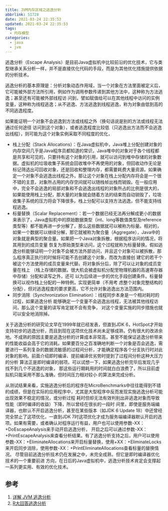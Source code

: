 ```yaml
---
title: JVM内存区域之逃逸分析
abbrlink: 51728
date: 2021-03-24 22:35:53
updated: 2021-03-24 22:35:53
tags:
  - 内存模型
categories:
  - java
  - jvm
---
```


逃逸分析（Escape Analysis）是目前Java虚拟机中比较前沿的优化技术，它与类型继承关系分析一样，并不是直接优化代码的手段，而是为其他优化措施提供依据的分析技术。

逃逸分析的基本原理是：分析对象动态作用域，当一个对象在方法里面被定义后，它可能被外部方法所引用，例如作为调用参数传递到其他方法中，这种称为方法逃逸；甚至还有可能被外部线程访 问到，譬如赋值给可以在其他线程中访问的实例变量，这种称为线程逃逸；从不逃逸、方法逃逸到线程逃逸，称为对象由低到高的不同逃逸程度。

如果能证明一个对象不会逃逸到方法或线程之外（换句话说是别的方法或线程无法通过任何途径 访问到这个对象），或者逃逸程度比较低（只逃逸出方法而不会逃逸出线程），则可能为这个对象实例采取不同程度的优化，

* 栈上分配（Stack Allocations）：在Java虚拟机中，Java堆上分配创建对象的内存空间几乎是Java程序员都知道的常识，Java堆中的对象对于各个线程都是共享和可见的，只要持有这个对象的引用，就可以访问到堆中存储的对象数据。虚拟机的垃圾收集子系统会回收堆中不再使用的对象，但回收动作无论是标记筛选出可回收对象，还是回收和整理内存，都需要耗费大量资源。如果确定一个对象不会逃逸出线程之外，那让这个对象在栈上分配内存将会是一个很不错的主意，对象所占用的内存空间就可以随栈帧出栈而销毁。在一般应用中，完全不会逃逸的局部对象和不会逃逸出线程的对象所占的比例是很大的，如果能使用栈上分配，那大量的对象就会随着方法的结束而自动销毁了，垃圾收集子系统的压力将会下降很多。栈上分配可以支持方法逃逸，但不能支持线程逃逸。 
* 标量替换（Scalar Replacement）：若一个数据已经无法再分解成更小的数据来表示了，Java虚拟机中的原始数据类型（int、long等数值类型及reference类型等）都不能再进一步分解了，那么这些数据就可以被称为标量。相对的，如果一个数据可以继续分解，那它就被称为聚合量（Aggregate），Java中的对象就是典型的聚合量。如果把一个Java对象拆散，根据程序访问的情况，将其用到的成员变量 恢复为原始类型来访问，这个过程就称为标量替换。假如逃逸分析能够证明一个对象不会被方法外部访问，并且这个对象可以被拆散，那么程序真正执行的时候将可能不去创建这个对象，而改为直接创 建它的若干个被这个方法使用的成员变量来代替。将对象拆分后，除了可以让对象的成员变量在栈上 （栈上存储的数据，很大机会被虚拟机分配至物理机器的高速寄存器中存储）分配和读写之外，还可 以为后续进一步的优化手段创建条件。标量替换可以视作栈上分配的一种特例，实现更简单（不用考 虑整个对象完整结构的分配），但对逃逸程度的要求更高，它不允许对象逃逸出方法范围内。
* 同步消除（Synchronization Elimination）：线程同步本身是一个相对耗时的过程，如果逃逸分析 能够确定一个变量不会逃逸出线程，无法被其他线程访问，那么这个变量的读写肯定就不会有竞争， 对这个变量实施的同步措施也就可以安全地消除掉。

关于逃逸分析的研究论文早在1999年就已经发表，但直到JDK 6，HotSpot才开始支持初步的逃逸分析，而且到现在这项优化技术尚未足够成熟，仍有很大的改进余地。不成熟的原因主要是逃逸分析的计算成本非常高，甚至不能保证逃逸分析带来的性能收益会高于它的消耗。如果要百分之百准确地判断一个对象是否会逃逸，需要进行一系列复杂的数据流敏感的过程间分析，才能确定程序各个分支执行时对此对象的影响。前面介绍即时编译、提前编译优劣势时提到了过程间分析这种大压力的分析 算法正是即时编译的弱项。可以试想一下，如果逃逸分析完毕后发现几乎找不到几个不逃逸的对象， 那这些运行期耗用的时间就白白浪费了，所以目前虚拟机只能采用不那么准确，但时间压力相对较小 的算法来完成分析。

从测试结果来看，实施逃逸分析后的程序在MicroBenchmarks中往往能得到不错的成绩，但是在实际的应用程序中，尤其是大型程序中反而发现实施逃逸分析可能出现效果不稳定的情况，或分析过程 耗时但却无法有效判别出非逃逸对象而导致性能（即时编译的收益）下降，所以曾经在很长的一段时 间里，即使是服务端编译器，也默认不开启逃逸分析，甚至在某些版本（如JDK 6 Update 18）中还曾经完全禁止了这项优化，一直到JDK 7时这项优化才成为服务端编译器默认开启的选项。如果有需要，或者确认对程序运行有益，用户也可以使用参数-XX：+DoEscapeAnalysis来手动开启逃逸分析， 开启之后可以通过参数-XX：+PrintEscapeAnalysis来查看分析结果。有了逃逸分析支持之后，用户可以使用参数-XX：+EliminateAllocations来开启标量替换，使用+XX：+EliminateLocks来开启同步消除，使用参数-XX：+PrintEliminateAllocations查看标量的替换情况。 尽管目前逃逸分析技术仍在发展之中，未完全成熟，但它是即时编译器优化技术的一个重要前进 方向，在日后的Java虚拟机中，逃逸分析技术肯定会支撑起一系列更实用、有效的优化技术。

## 参考

1. [详解 JVM 逃逸分析](https://segmentfault.com/a/1190000038262877) 
2. [R大回答逃逸分析](https://www.zhihu.com/question/27963717)
